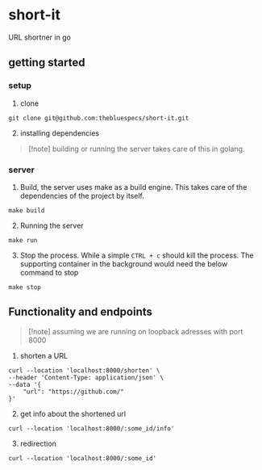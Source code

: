 # short-it
URL shortner in go

## getting started

### setup
1. clone
```
git clone git@github.com:thebluespecs/short-it.git
```
2. installing dependencies
> [!note] building or running the server takes care of this in golang.

### server
1. Build, the server uses make as a build engine. This takes care of the dependencies of the project by itself.
```
make build
```
2. Running the server
```
make run 
```
3. Stop the process. While a simple `CTRL + c` should kill the process. The supporting container in the background
would need the below command to stop
```
make stop
```

## Functionality and endpoints
> [!note] assuming we are running on loopback adresses with port 8000
1. shorten a URL
```
curl --location 'localhost:8000/shorten' \
--header 'Content-Type: application/json' \
--data '{
    "url": "https://github.com/"
}'
```
2. get info about the shortened url
```
curl --location 'localhost:8000/:some_id/info'
```
3. redirection
```
curl --location 'localhost:8000/:some_id'
```
